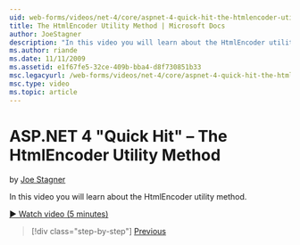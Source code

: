 ```yaml
---
uid: web-forms/videos/net-4/core/aspnet-4-quick-hit-the-htmlencoder-utility-method
title: The HtmlEncoder Utility Method | Microsoft Docs
author: JoeStagner
description: "In this video you will learn about the HtmlEncoder utility method."
ms.author: riande
ms.date: 11/11/2009
ms.assetid: e1f67fe5-32ce-409b-bba4-d8f730851b33
msc.legacyurl: /web-forms/videos/net-4/core/aspnet-4-quick-hit-the-htmlencoder-utility-method
msc.type: video
ms.topic: article
---
```

# ASP.NET 4 "Quick Hit" – The HtmlEncoder Utility Method

by [Joe Stagner](https://github.com/JoeStagner)

In this video you will learn about the HtmlEncoder utility method.

[&#9654; Watch video (5 minutes)](https://channel9.msdn.com/Blogs/ASP-NET-Site-Videos/aspnet-4-quick-hit-the-htmlencoder-utility-method)

> [!div class="step-by-step"]
> [Previous](aspnet-4-quick-hit-predictable-client-ids.md)
